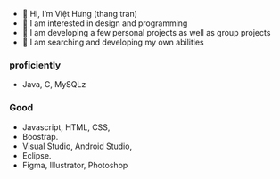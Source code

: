 - 👋 Hi, I’m Việt Hưng (thang tran)
- 👀 I am interested in design and programming
- 🌱 I am developing a few personal projects as well as group projects
- 💞️ I am searching and developing my own abilities
  
### proficiently
- Java, C, MySQLz
### Good
- Javascript, HTML, CSS,
- Boostrap.
- Visual Studio, Android Studio,
- Eclipse.
- Figma, Illustrator, Photoshop
<!---
thangtran180492/thangtran180492 is a ✨ special ✨ repository because its `README.md` (this file) appears on your GitHub profile.
You can click the Preview link to take a look at your changes.
--->
